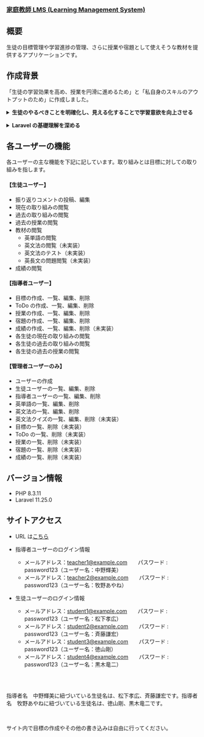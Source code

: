 ### <a href="https://kateikyoshi-lms.com/">家庭教師 LMS (Learning Management System)</a>

## 概要

生徒の目標管理や学習進捗の管理、さらに授業や宿題として使えそうな教材を提供するアプリケーションです。

## 作成背景

「生徒の学習効果を高め、授業を円滑に進めるため」と「私自身のスキルのアウトプットのため」に作成しました。

**<details><summary>生徒のやるべきことを明確化し、見える化することで学習意欲を向上させる</summary>**
<br />
私が担当している生徒は、「勉強をする」という手段が目的化してしまい、本来の目標を見失うことがよくあります。このアプリケーションでは、生徒がやるべきことを明確にし、学習の目標を可視化することで、学習意欲を高めることを目指しています。

</details>

**<details><summary>Laravel の基礎理解を深める</summary>**
<br />
MVC モデルや CRUD 操作、リレーション、Eloquent ORM を用いたデータベース操作など、学習したことをアウトプットすることで知識やスキルの定着につながると考え作成しました。今後はこれらの技術を実務で活用していきたいと考えています。

</details>

## 各ユーザーの機能

各ユーザーの主な機能を下記に記しています。取り組みとは目標に対しての取り組みを指します。

#### 【生徒ユーザー】

-   振り返りコメントの投稿、編集
-   現在の取り組みの閲覧
-   過去の取り組みの閲覧
-   過去の授業の閲覧
-   教材の閲覧
    -   英単語の閲覧
    -   英文法の閲覧（未実装）
    -   英文法のテスト（未実装）
    -   英長文の問題閲覧（未実装）
-   成績の閲覧

#### 【指導者ユーザー】

-   目標の作成、一覧、編集、削除
-   ToDo の作成、一覧、編集、削除
-   授業の作成、一覧、編集、削除
-   宿題の作成、一覧、編集、削除
-   成績の作成、一覧、編集、削除（未実装）
-   各生徒の現在の取り組みの閲覧
-   各生徒の過去の取り組みの閲覧
-   各生徒の過去の授業の閲覧

#### 【管理者ユーザーのみ】

-   ユーザーの作成
-   生徒ユーザーの一覧、編集、削除
-   指導者ユーザーの一覧、編集、削除
-   英単語の一覧、編集、削除
-   英文法の一覧、編集、削除
-   英文法クイズの一覧、編集、削除（未実装）
-   目標の一覧、削除（未実装）
-   ToDo の一覧、削除（未実装）
-   授業の一覧、削除（未実装）
-   宿題の一覧、削除（未実装）
-   成績の一覧、削除（未実装）

## バージョン情報

-   PHP 8.3.11
-   Laravel 11.25.0

## サイトアクセス

-   URL は<a href="https://kateikyoshi-lms.com/">こちら</a>
-   指導者ユーザーのログイン情報
    - メールアドレス：teacher1@example.com　　パスワード : password123（ユーザー名：中野輝美）
    - メールアドレス：teacher2@example.com　　パスワード : password123（ユーザー名：牧野あやね）

-   生徒ユーザーのログイン情報
    - メールアドレス：student1@example.com　　パスワード : password123（ユーザー名：松下孝広）
    - メールアドレス：student2@example.com　　パスワード : password123（ユーザー名：斉藤謙宏）
    - メールアドレス：student3@example.com　　パスワード : password123（ユーザー名：徳山剛）
    - メールアドレス：student4@example.com　　パスワード : password123（ユーザー名：黒木竜二）
<br />
<br />
<p>指導者名　中野輝美に紐づいている生徒名は、松下孝広、斉藤謙宏です。指導者名　牧野あやねに紐づいている生徒名は、徳山剛、黒木竜二です。</p>
<br />
<p>サイト内で目標の作成やその他の書き込みは自由に行ってください。</p>
